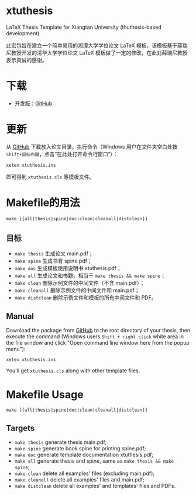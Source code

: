 # xtuthesis
LaTeX Thesis Template for Xiangtan University (thuthesis-based development)

此宏包旨在建立一个简单易用的湘潭大学学位论文 LaTeX 模板，该模板基于薛瑞尼教授开发的清华大学学位论文 LaTeX 模板做了一定的修改，在此对薛瑞尼教授表示真诚的感谢。

# 下载
* 开发版：[GitHub](https://github.com/yuanhaizhuan/xtuthesis)

# 更新
从 [GitHub](https://github.com/yuanhaizhuan/xtuthesis) 下载放入论文目录，执行命令（Windows 用户在文件夹空白处按`Shift+鼠标右键`，点击“在此处打开命令行窗口”）：

    xetex xtuthesis.ins

即可得到 `xtuthesis.cls` 等模板文件。

# Makefile的用法

```shell
make [{all|thesis|spine|doc|clean|cleanall|distclean}]
```

## 目标
* `make thesis`    生成论文 main.pdf；
* `make spine`     生成书脊 spine.pdf；
* `make doc`       生成模板使用说明书 xtuthesis.pdf；
* `make all`       生成论文和书籍，相当于 `make thesis && make spine`；
* `make clean`     删除示例文件的中间文件（不含 main.pdf）；
* `make cleanall`  删除示例文件的中间文件和 main.pdf；
* `make distclean` 删除示例文件和模板的所有中间文件和 PDF。


## Manual
Download the package from [GitHub](https://gixtub.com/xueruini/xtuthesis) to the root directory of your thesis, then execute the command (Windows users `Shift + right click` white area in the file window and click "Open command line window here from the popup menu"):

    xetex xtuthesis.ins

You'll get `xtuthesis.cls` along with other template files.


# Makefile Usage

```shell
make [{all|thesis|spine|doc|clean|cleanall|distclean}]
```

## Targets
* `make thesis`    generate thesis main.pdf;
* `make spine`     generate book spine for printing spine.pdf;
* `make doc`       generate template documentation xtuthesis.pdf;
* `make all`       generate thesis and spine, same as `make thesis && make spine`;
* `make clean`     delete all examples' files (excluding main.pdf);
* `make cleanall`  delete all examples' files and main.pdf;
* `make distclean` delete all examples' and templates' files and PDFs.
